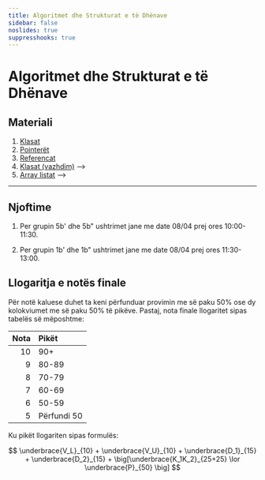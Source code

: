 ```yaml
---
title: Algoritmet dhe Strukturat e të Dhënave
sidebar: false
noslides: true
suppresshooks: true
---
```


# Algoritmet dhe Strukturat e të Dhënave

## Materiali


1. [Klasat](/lendet/algoritmet-dhe-strukturat-e-te-dhenave/java3)
2. [Pointerët](/lendet/algoritmet-dhe-strukturat-e-te-dhenave/java1)
3. [Referencat](/lendet/algoritmet-dhe-strukturat-e-te-dhenave/java2)
4. [Klasat (vazhdim)](/lendet/algoritmet-dhe-strukturat-e-te-dhenave/java4) -->
5. [Array listat](/lendet/algoritmet-dhe-strukturat-e-te-dhenave/java5) -->
<!-- 6. [Stack dhe Queue](/lendet/algoritmet-dhe-strukturat-e-te-dhenave/java6) -->
<!-- 7. [Kompleksiteti kohor dhe hapësinor](/lendet/algoritmet-dhe-strukturat-e-te-dhenave/java7) -->
<!-- 8. [Listat e lidhura](/lendet/algoritmet-dhe-strukturat-e-te-dhenave/java8) -->
<!-- 9. [Pemët binare të kërkimit](/lendet/algoritmet-dhe-strukturat-e-te-dhenave/java9) -->
<!-- 10. [Heap](/lendet/algoritmet-dhe-strukturat-e-te-dhenave/java10) -->

---
## Njoftime
1. Per grupin 5b' dhe 5b" ushtrimet jane me date 08/04 prej ores 10:00-11:30.

2. Per grupin 1b' dhe 1b" ushtrimet jane me date 08/04 prej ores 11:30-13:00.


## Llogaritja e notës finale

Për notë kaluese duhet ta keni përfunduar provimin me së paku 50% ose dy kolokviumet me së paku 50% të pikëve. Pastaj, nota finale llogaritet sipas tabelës së mëposhtme:

| Nota | Pikët       |
| ---: | :---------- |
|   10 | 90+         |
|    9 | 80-89       |
|    8 | 70-79       |
|    7 | 60-69       |
|    6 | 50-59       |
|    5 | Përfundi 50 |

Ku pikët llogariten sipas formulës:

$$
\underbrace{V_L}_{10} + \underbrace{V_U}_{10} + \underbrace{D_1}_{15} + \underbrace{D_2}_{15} + \big[\underbrace{K_1K_2}_{25+25} \lor \underbrace{P}_{50} \big]
$$
